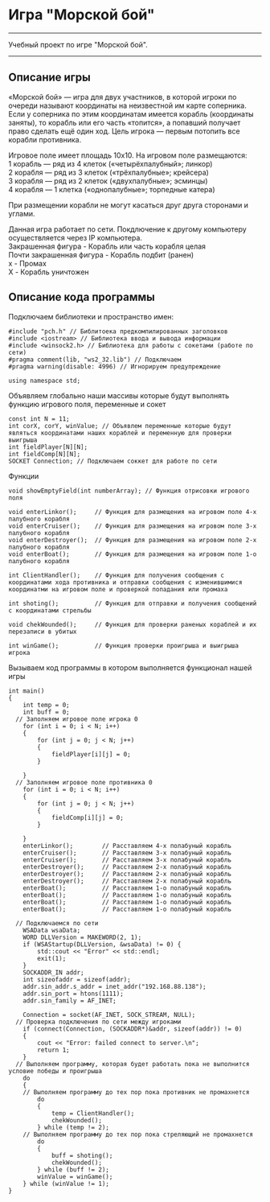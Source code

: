 # Игра "Морской бой"

***
Учебный проект по игре "Морской бой".
***

## Описание игры
«Морской бой» — игра для двух участников, в которой игроки по очереди называют координаты на неизвестной им карте соперника. Если у соперника по этим координатам имеется корабль (координаты заняты), то корабль или его часть «топится», а попавший получает право сделать ещё один ход. Цель игрока — первым потопить все корабли противника.

Игровое поле имеет площадь 10x10. На игровом поле размещаются:  
1 корабль — ряд из 4 клеток («четырёхпалубный»; линкор)  
2 корабля — ряд из 3 клеток («трёхпалубные»; крейсера)  
3 корабля — ряд из 2 клеток («двухпалубные»; эсминцы)  
4 корабля — 1 клетка («однопалубные»; торпедные катера)  

При размещении корабли не могут касаться друг друга сторонами и углами.

Данная игра работает по сети. Покдлючение к другому компьютеру осуществляется через IP компьютера.  
Закрашенная фигура - Корабль или часть корабля целая  
Почти закрашенная фигура - Корабль подбит (ранен)  
x - Промах  
X - Корабль уничтожен  

## Описание кода программы

Подключаем библиотеки и пространство имен:  
```
#include "pch.h" // Библитоека предкомпилированных заголовков
#include <iostream> // Библиотека ввода и вывода информации
#include <winsock2.h> // Библиотека для работы с сокетами (работе по сети)
#pragma comment(lib, "ws2_32.lib") // Подключаем 
#pragma warning(disable: 4996) // Игнорируем предупреждение

using namespace std;
```
Объявляем глобально наши массивы которые будут выполнять функцию игрового поля, переменные и сокет 
```
const int N = 11;
int corX, corY, winValue; // Объявлем переменные которые будут являться координатами наших кораблей и переменную для проверки выигрыша
int fieldPlayer[N][N];
int fieldComp[N][N];
SOCKET Connection; // Подключаем соккет для работе по сети
```
Функции 
```
void showEmptyField(int numberArray); // Функция отрисовки игрового поля

void enterLinkor();     // Функция для размещения на игровом поле 4-х палубного корабля
void enterCruiser();    // Функция для размещения на игровом поле 3-х палубного корабля
void enterDestroyer();  // Функция для размещения на игровом поле 2-х палубного корабля
void enterBoat();       // Функция для размещения на игровом поле 1-о палубного корабля

int ClientHandler();    // Функция для получения сообщения с координатами хода противника и отправки сообщения с изменившимися координатми на игровом поле и проверкой попадания или промаха

int shoting();          // Функция для отправки и получения сообщений с координатами стрельбы

void chekWounded();     // Функция для проверки раненых кораблей и их перезаписи в убитых

int winGame();          // Функция проверки проигрыша и выигрыша игрока
```
Вызываем код программы в котором выполняется функционал нашей игры
```
int main()
{
	int temp = 0;
	int buff = 0;
  // Заполняем игровое поле игрока 0
	for (int i = 0; i < N; i++)
	{
		for (int j = 0; j < N; j++)
		{
			fieldPlayer[i][j] = 0;
		}

	}
  // Заполняем игровое поле противника 0
	for (int i = 0; i < N; i++)
	{
		for (int j = 0; j < N; j++)
		{
			fieldComp[i][j] = 0;
		}

	}
	enterLinkor();        // Расставляем 4-х полабуный корабль
	enterCruiser();       // Расставляем 3-х полабуный корабль
	enterCruiser();       // Расставляем 3-х полабуный корабль
	enterDestroyer();     // Расставляем 2-х полабуный корабль
	enterDestroyer();     // Расставляем 2-х полабуный корабль
	enterDestroyer();     // Расставляем 2-х полабуный корабль
	enterBoat();          // Расставляем 1-о полабуный корабль
	enterBoat();          // Расставляем 1-о полабуный корабль
	enterBoat();          // Расставляем 1-о полабуный корабль
	enterBoat();          // Расставляем 1-о полабуный корабль

  // Подключаемся по сети
	WSAData wsaData;
	WORD DLLVersion = MAKEWORD(2, 1);
	if (WSAStartup(DLLVersion, &wsaData) != 0) {
		std::cout << "Error" << std::endl;
		exit(1);
	}
	SOCKADDR_IN addr;
	int sizeofaddr = sizeof(addr);
	addr.sin_addr.s_addr = inet_addr("192.168.88.138");
	addr.sin_port = htons(1111);
	addr.sin_family = AF_INET;

	Connection = socket(AF_INET, SOCK_STREAM, NULL);
  // Проверка подключения по сети между игроками
	if (connect(Connection, (SOCKADDR*)&addr, sizeof(addr)) != 0)
	{
		cout << "Error: failed connect to server.\n";
		return 1;
	}
  // Выполняем программу, которая будет работать пока не выполнится условие победы и проигрыша
	do
	{
    // Выполняем программу до тех пор пока противник не промахнется
		do
		{
			temp = ClientHandler();
			chekWounded();
		} while (temp != 2);
    // Выполняем программу до тех пор пока стреляющий не промахнется
		do
		{
			buff = shoting();
			chekWounded();
		} while (buff != 2);
		winValue = winGame();
	} while (winValue != 1);
}
```

